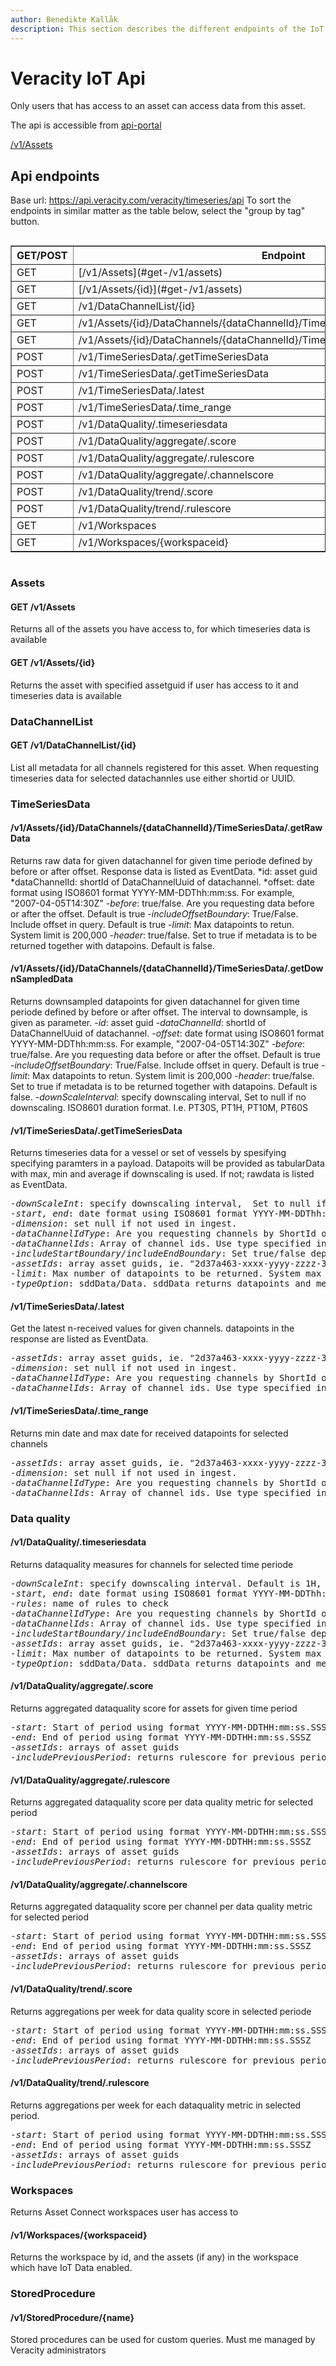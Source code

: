 ```yaml
---
author: Benedikte Kallåk
description: This section describes the different endpoints of the IoT Api
---
```


# Veracity IoT Api

Only users that has access to an asset can access data from this asset.

The api is accessible from [api-portal](https://api-portal.veracity.com/)

[/v1/Assets](#get-/v1/assets)



## Api endpoints

Base url: https://api.veracity.com/veracity/timeseries/api
To sort the endpoints in similar matter as the table below, select the "group by tag" button.

<div style="overflow-x: scroll;">
<table border="1" width="100%">
    <thead>
      <tr>	  
	    <th>GET/POST</th>
        <th>Endpoint</th>        
      </tr>
    </thead>
    <tbody>            
		<tr>
		    <td>GET</td>
            <td>[/v1/Assets](#get-/v1/assets)</td>                  
        </tr>
		<tr>
		    <td>GET</td>
            <td>[/v1/Assets/{id}](#get-/v1/assets)</td>                  
        </tr>
		<tr>
		    <td>GET</td>
            <td>/v1/DataChannelList/{id}</td>                  
        </tr>
		<tr>
		    <td>GET</td>
            <td>/v1/Assets/{id}/DataChannels/{dataChannelId}/TimeSeriesData/.getRawData</td>                  
        </tr>
		<tr>
		    <td>GET</td>
            <td>/v1/Assets/{id}/DataChannels/{dataChannelId}/TimeSeriesData/.getDownSampledData</td>                  
        </tr>
		<tr>
		    <td>POST</td>
            <td>/v1/TimeSeriesData/.getTimeSeriesData</td>                  
        </tr>
		<tr>
		    <td>POST</td>
            <td>/v1/TimeSeriesData/.getTimeSeriesData</td>                  
        </tr>
		 <tr>
            <td>POST</td>
            <td>/v1/TimeSeriesData/.latest</td>           
	     </tr>
		   <tr>
            <td>POST</td>
            <td>/v1/TimeSeriesData/.time_range</td>           
	     </tr>		  
		 <tr>
            <td>POST</td>
            <td>/v1/DataQuality/.timeseriesdata</td>                                        
        </tr>
		 <tr>
            <td>POST</td>
            <td>/v1/DataQuality/aggregate/.score</td>                          
        </tr>
		<tr>
            <td>POST</td>
            <td>/v1/DataQuality/aggregate/.rulescore</td>          
        </tr>
		<tr>
            <td>POST</td>
            <td>/v1/DataQuality/aggregate/.channelscore</td>                            
        </tr>
		<tr>
            <td>POST</td>
            <td>/v1/DataQuality/trend/.score</td>            
        </tr>
		 <tr>
            <td>POST</td>
            <td>/v1/DataQuality/trend/.rulescore</td>                                 
        </tr>
		 <tr>
            <td>GET</td>			 
            <td>/v1/Workspaces</td>
	    </tr>
        <tr>
            <td>GET</td>
            <td>/v1/Workspaces/{workspaceid}</td>
		 </tr>    		
    </tbody>
  </table>   
  </div>
		

### Assets

#### GET /v1/Assets
Returns all of the assets you have access to, for which timeseries data is available

#### GET /v1/Assets/{id}
Returns the asset with specified assetguid if user has access to it and timeseries data is available

### DataChannelList
#### GET /v1/DataChannelList/{id}
List all metadata for all channels registered for this asset.
When requesting timeseries data for selected datachannles use either shortid or UUID.

### TimeSeriesData

#### /v1/Assets/{id}/DataChannels/{dataChannelId}/TimeSeriesData/.getRawData
Returns raw data for given datachannel for given time periode defined by before or after offset. Response data is listed as EventData.
*id: asset guid
*dataChannelId: shortId of DataChannelUuid of datachannel.
*offset: date format using ISO8601 format YYYY-MM-DDThh:mm:ss.  For example, "2007-04-05T14:30Z"
-<var>before</var>: true/false. Are you requesting data before or after the offset. Default is true
-<var>includeOffsetBoundary</var>: True/False. Include offset in query. Default is true
-<var>limit</var>: Max datapoints to retun. System limit is 200,000
-<var>header</var>: true/false. Set to true if metadata is to be returned together with datapoins. Default is false.


#### /v1/Assets/{id}/DataChannels/{dataChannelId}/TimeSeriesData/.getDownSampledData
Returns downsampled datapoints for given datachannel for given time periode defined by before or after offset. The interval to downsample, is given as parameter.
-<var>id</var>: asset guid
-<var>dataChannelId</var>: shortId of DataChannelUuid of datachannel.
-<var>offset</var>: date format using ISO8601 format YYYY-MM-DDThh:mm:ss.  For example, "2007-04-05T14:30Z"
-<var>before</var>: true/false. Are you requesting data before or after the offset. Default is true
-<var>includeOffsetBoundary</var>: True/False. Include offset in query. Default is true
-<var>limit</var>: Max datapoints to retun. System limit is 200,000
-<var>header</var>: true/false. Set to true if metadata is to be returned together with datapoins. Default is false.
-<var>downScaleInterval</var>: specify downscaling interval,  Set to null if no downscaling.
ISO8601 duration format. I.e. PT30S, PT1H, PT10M, PT60S


#### /v1/TimeSeriesData/.getTimeSeriesData
Returns timeseries data for a vessel or set of vessels by spesifying specifying paramters in a payload. 
Datapoits will be provided as tabularData with max, min and average if downscaling is used. If not; rawdata is listed as EventData.
<pre>
-<var>downScaleInt</var>: specify downscaling interval,  Set to null if no downscaling.ISO8601 duration format.I.e. PT30S, PT1H, PT10M, PT60S
-<var>start, end</var>: date format using ISO8601 format YYYY-MM-DDThh:mm:ss.  For example, "2007-04-05T14:30Z"
-<var>dimension</var>: set null if not used in ingest. 
-<var>dataChannelIdType</var>: Are you requesting channels by ShortId or DataChannelUuid 
-<var>dataChannelIds</var>: Array of channel ids. Use type specified in dataChannelIdType.  I.e. "AI030206", "AI030207", "AI030701"			 
-<var>includeStartBoundary/includeEndBoundary</var>: Set true/false depending of whether timestamps for boundaries should be included
-<var>assetIds</var>: array asset guids, ie. "2d37a463-xxxx-yyyy-zzzz-33c6f21f1724" 
-<var>limit</var>: Max number of datapoints to be returned. System max limit is 200 000. 
-<var>typeOption</var>: sddData/Data. sddData returns datapoints and metadata, Data returs datapoints only 
</pre>

#### /v1/TimeSeriesData/.latest
Get the latest n-received values for given channels. datapoints in the response are listed as EventData.
<pre>
-<var>assetIds</var>: array asset guids, ie. "2d37a463-xxxx-yyyy-zzzz-33c6f21f1724" 
-<var>dimension</var>: set null if not used in ingest. 
-<var>dataChannelIdType</var>: Are you requesting channels by ShortId or DataChannelUuid 
-<var>dataChannelIds</var>: Array of channel ids. Use type specified in dataChannelIdType.  I.e. "AI030206", "AI030207", "AI030701" 
</pre>

#### /v1/TimeSeriesData/.time_range
Returns min date and max date for received datapoints for selected channels
<pre>
-<var>assetIds</var>: array asset guids, ie. "2d37a463-xxxx-yyyy-zzzz-33c6f21f1724" 
-<var>dimension</var>: set null if not used in ingest. 
-<var>dataChannelIdType</var>: Are you requesting channels by ShortId or DataChannelUuid 
-<var>dataChannelIds</var>: Array of channel ids. Use type specified in dataChannelIdType.  I.e. "AI030206", "AI030207", "AI030701" 
</pre>

### Data quality
#### /v1/DataQuality/.timeseriesdata
Returns dataquality measures for channels for selected time periode
<pre>
-<var>downScaleInt</var>: specify downscaling interval. Default is 1H, PT1H, ISO8601 duration format.I.e. PT30S, PT1H, PT10M, PT60S
-<var>start, end</var>: date format using ISO8601 format YYYY-MM-DDThh:mm:ss.  For example, "2007-04-05T14:30Z"
-<var>rules</var>: name of rules to check
-<var>dataChannelIdType</var>: Are you requesting channels by ShortId or DataChannelUuid 
-<var>dataChannelIds</var>: Array of channel ids. Use type specified in dataChannelIdType.  I.e. "AI030206", "AI030207", "AI030701"			 
-<var>includeStartBoundary/includeEndBoundary</var>: Set true/false depending of whether timestamps for boundaries should be included
-<var>assetIds</var>: array asset guids, ie. "2d37a463-xxxx-yyyy-zzzz-33c6f21f1724" 
-<var>limit</var>: Max number of datapoints to be returned. System max limit is 200 000. 
-<var>typeOption</var>: sddData/Data. sddData returns datapoints and metadata, Data returs datapoints only
</pre>

#### /v1/DataQuality/aggregate/.score
Returns aggregated dataquality score for assets for given time period
<pre>
-<var>start</var>: Start of period using format YYYY-MM-DDTHH:mm:ss.SSSZ (ISO-8601)
-<var>end</var>: End of period using format YYYY-MM-DDTHH:mm:ss.SSSZ
-<var>assetIds</var>: arrays of asset guids
-<var>includePreviousPeriod</var>: returns rulescore for previous period (period with same length as specified by start and end)
</pre>

#### /v1/DataQuality/aggregate/.rulescore
Returns aggregated dataquality score per data quality metric for selected period
<pre>
-<var>start</var>: Start of period using format YYYY-MM-DDTHH:mm:ss.SSSZ (ISO-8601)
-<var>end</var>: End of period using format YYYY-MM-DDTHH:mm:ss.SSSZ
-<var>assetIds</var>: arrays of asset guids
-<var>includePreviousPeriod</var>: returns rulescore for previous period (period with same length as specified by start and end)</pre>

#### /v1/DataQuality/aggregate/.channelscore</td>                            
Returns aggregated dataquality score per channel per data quality metric for selected period
<pre>
-<var>start</var>: Start of period using format YYYY-MM-DDTHH:mm:ss.SSSZ (ISO-8601)
-<var>end</var>: End of period using format YYYY-MM-DDTHH:mm:ss.SSSZ
-<var>assetIds</var>: arrays of asset guids
-<var>includePreviousPeriod</var>: returns rulescore for previous period (period with same length as specified by start and end)
</pre>


#### /v1/DataQuality/trend/.score</td>            
Returns aggregations per week for data quality score in selected periode
<pre>
-<var>start</var>: Start of period using format YYYY-MM-DDTHH:mm:ss.SSSZ (ISO-8601)
-<var>end</var>: End of period using format YYYY-MM-DDTHH:mm:ss.SSSZ
-<var>assetIds</var>: arrays of asset guids
-<var>includePreviousPeriod</var>: returns rulescore for previous period (period with same length as specified by start and end)
</pre>    			


#### /v1/DataQuality/trend/.rulescore</td>                                 
 Returns aggregations per week for each dataquality metric in selected period.        
 <pre>
-<var>start</var>: Start of period using format YYYY-MM-DDTHH:mm:ss.SSSZ (ISO-8601)
-<var>end</var>: End of period using format YYYY-MM-DDTHH:mm:ss.SSSZ
-<var>assetIds</var>: arrays of asset guids
-<var>includePreviousPeriod</var>: returns rulescore for previous period (period with same length as specified by start and end)
</pre>                              


### Workspaces
Returns Asset Connect workspaces user has access to

#### /v1/Workspaces/{workspaceid}
Returns the workspace by id, and the assets (if any) in the workspace which have IoT Data enabled.</td>

### StoredProcedure
#### /v1/StoredProcedure/{name}		
Stored procedures can be used for custom queries. Must me managed by Veracity administrators



